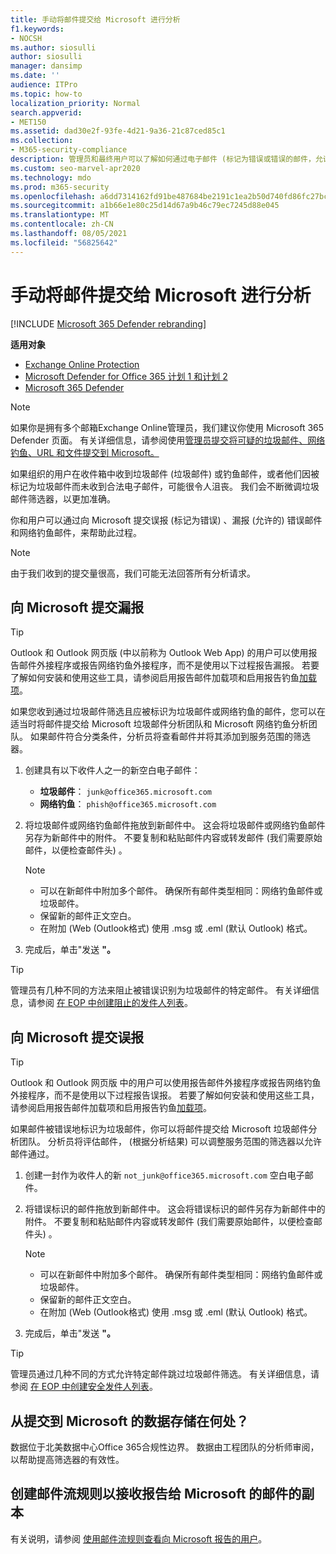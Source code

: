 ```yaml
---
title: 手动将邮件提交给 Microsoft 进行分析
f1.keywords:
- NOCSH
ms.author: siosulli
author: siosulli
manager: dansimp
ms.date: ''
audience: ITPro
ms.topic: how-to
localization_priority: Normal
search.appverid:
- MET150
ms.assetid: dad30e2f-93fe-4d21-9a36-21c87ced85c1
ms.collection:
- M365-security-compliance
description: 管理员和最终用户可以了解如何通过电子邮件 (标记为错误或错误的邮件，允许将邮件) Microsoft 进行分析。
ms.custom: seo-marvel-apr2020
ms.technology: mdo
ms.prod: m365-security
ms.openlocfilehash: a6dd7314162fd91be487684be2191c1ea2b50d740fd86fc27bc91e7c0d978196
ms.sourcegitcommit: a1b66e1e80c25d14d67a9b46c79ec7245d88e045
ms.translationtype: MT
ms.contentlocale: zh-CN
ms.lasthandoff: 08/05/2021
ms.locfileid: "56825642"
---
```

# <a name="manually-submit-messages-to-microsoft-for-analysis"></a>手动将邮件提交给 Microsoft 进行分析

[!INCLUDE [Microsoft 365 Defender rebranding](../includes/microsoft-defender-for-office.md)]

**适用对象**
- [Exchange Online Protection](exchange-online-protection-overview.md)
- [Microsoft Defender for Office 365 计划 1 和计划 2](defender-for-office-365.md)
- [Microsoft 365 Defender](../defender/microsoft-365-defender.md)

> [!NOTE]
> 如果你是拥有多个邮箱Exchange Online管理员，我们建议你使用 Microsoft 365 Defender 页面。  有关详细信息，请参阅使用[管理员提交将可疑的垃圾邮件、网络钓鱼、URL 和文件提交到 Microsoft。](admin-submission.md)

如果组织的用户在收件箱中收到垃圾邮件 (垃圾邮件) 或钓鱼邮件，或者他们因被标记为垃圾邮件而未收到合法电子邮件，可能很令人沮丧。 我们会不断微调垃圾邮件筛选器，以更加准确。

你和用户可以通过向 Microsoft 提交误报 (标记为错误) 、漏报 (允许的) 错误邮件和网络钓鱼邮件，来帮助此过程。

> [!NOTE]
> 由于我们收到的提交量很高，我们可能无法回答所有分析请求。

## <a name="submit-false-negatives-to-microsoft"></a>向 Microsoft 提交漏报

> [!TIP]
> Outlook 和 Outlook 网页版 (中以前称为 Outlook Web App) 的用户可以使用报告邮件外接程序或报告网络钓鱼外接程序，而不是使用以下过程报告漏报。 若要了解如何安装和使用这些工具，请参阅启用报告邮件加载项和[](enable-the-report-message-add-in.md)启用报告钓鱼[加载项](enable-the-report-phish-add-in.md)。

如果您收到通过垃圾邮件筛选且应被标识为垃圾邮件或网络钓鱼的邮件，您可以在适当时将邮件提交给 Microsoft 垃圾邮件分析团队和 Microsoft 网络钓鱼分析团队。 如果邮件符合分类条件，分析员将查看邮件并将其添加到服务范围的筛选器。

1. 创建具有以下收件人之一的新空白电子邮件：

   - **垃圾邮件**： `junk@office365.microsoft.com`
   - **网络钓鱼**： `phish@office365.microsoft.com`

2. 将垃圾邮件或网络钓鱼邮件拖放到新邮件中。 这会将垃圾邮件或网络钓鱼邮件另存为新邮件中的附件。 不要复制和粘贴邮件内容或转发邮件 (我们需要原始邮件，以便检查邮件头) 。

   > [!NOTE]
   >
   > - 可以在新邮件中附加多个邮件。 确保所有邮件类型相同：网络钓鱼邮件或垃圾邮件。
   > - 保留新的邮件正文空白。
   > - 在附加 (Web (Outlook格式) 使用 .msg 或 .eml (默认 Outlook) 格式。

3. 完成后，单击"发送 **"。**

> [!TIP]
> 管理员有几种不同的方法来阻止被错误识别为垃圾邮件的特定邮件。 有关详细信息，请参阅 [在 EOP 中创建阻止的发件人列表](create-block-sender-lists-in-office-365.md)。

## <a name="submit-false-positives-to-microsoft"></a>向 Microsoft 提交误报

> [!TIP]
> Outlook 和 Outlook 网页版 中的用户可以使用报告邮件外接程序或报告网络钓鱼外接程序，而不是使用以下过程报告误报。 若要了解如何安装和使用这些工具，请参阅启用报告邮件加载项和[](enable-the-report-message-add-in.md)启用报告钓鱼[加载项](enable-the-report-phish-add-in.md)。

如果邮件被错误地标识为垃圾邮件，你可以将邮件提交给 Microsoft 垃圾邮件分析团队。 分析员将评估邮件， (根据分析结果) 可以调整服务范围的筛选器以允许邮件通过。

1. 创建一封作为收件人的新 `not_junk@office365.microsoft.com` 空白电子邮件。

2. 将错误标识的邮件拖放到新邮件中。 这会将错误标识的邮件另存为新邮件中的附件。 不要复制和粘贴邮件内容或转发邮件 (我们需要原始邮件，以便检查邮件头) 。

   > [!NOTE]
   >
   > - 可以在新邮件中附加多个邮件。 确保所有邮件类型相同：网络钓鱼邮件或垃圾邮件。
   > - 保留新的邮件正文空白。
   > - 在附加 (Web (Outlook格式) 使用 .msg 或 .eml (默认 Outlook) 格式。

3. 完成后，单击"发送 **"。**

> [!TIP]
> 管理员通过几种不同的方式允许特定邮件跳过垃圾邮件筛选。 有关详细信息，请参阅 [在 EOP 中创建安全发件人列表](create-safe-sender-lists-in-office-365.md)。

## <a name="where-is-the-data-from-submissions-to-microsoft-stored"></a>从提交到 Microsoft 的数据存储在何处？

数据位于北美数据中心Office 365合规性边界。 数据由工程团队的分析师审阅，以帮助提高筛选器的有效性。

## <a name="create-a-mail-flow-rule-to-receive-copies-of-messages-that-are-reported-to-microsoft"></a>创建邮件流规则以接收报告给 Microsoft 的邮件的副本

有关说明，请参阅 [使用邮件流规则查看向 Microsoft 报告的用户](/exchange/security-and-compliance/mail-flow-rules/use-rules-to-see-what-users-are-reporting-to-microsoft)。

